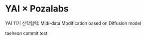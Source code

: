 # YAI × Pozalabs

YAI 11기 산학협력: Midi-data Modification based on Diffusion model

taeheon commit test